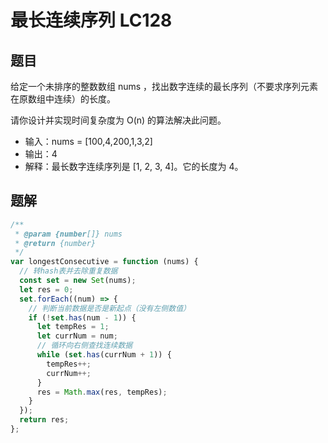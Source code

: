 # 最长连续序列 LC128

## 题目

给定一个未排序的整数数组 nums ，找出数字连续的最长序列（不要求序列元素在原数组中连续）的长度。

请你设计并实现时间复杂度为 O(n) 的算法解决此问题。

- 输入：nums = [100,4,200,1,3,2]
- 输出：4
- 解释：最长数字连续序列是 [1, 2, 3, 4]。它的长度为 4。

## 题解
```javascript
/**
 * @param {number[]} nums
 * @return {number}
 */
var longestConsecutive = function (nums) {
  // 转hash表并去除重复数据
  const set = new Set(nums);
  let res = 0;
  set.forEach((num) => {
    // 判断当前数据是否是新起点（没有左侧数值）
    if (!set.has(num - 1)) {
      let tempRes = 1;
      let currNum = num;
      // 循环向右侧查找连续数据
      while (set.has(currNum + 1)) {
        tempRes++;
        currNum++;
      }
      res = Math.max(res, tempRes);
    }
  });
  return res;
};
```
